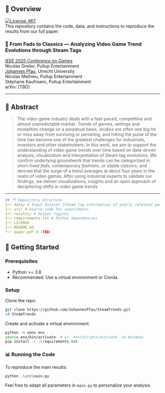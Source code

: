 ## 🧠 Overview
[![License: MIT](https://img.shields.io/badge/License-MIT-yellow.svg)](LICENSE)  
This repository contains the code, data, and instructions to reproduce the results from our full paper:  
### 📄 From Fads to Classics — Analyzing Video Game Trend Evolutions through Steam Tags
_[IEEE 2025 Conference on Games](https://cog2025.inesc-id.pt/)_  
Nicolas Grelier, Pullup Entertainment  
[Johannes Pfau](https://nevermindcreations.de/), Utrecht University  
Nicolas Mathieu, Pullup Entertainment  
Stéphane Kaufmann, Pullup Entertainment  
arXiv: [TBD]  

---

## 📝 Abstract
> The video game industry deals with a fast-paced, competitive and almost unpredictable market. Trends of genres, settings and modalities change on a perpetual basis, studios are often one big hit or miss away from surviving or perishing, and hitting the pulse of the time has become one of the greatest challenges for industrials, investors and other stakeholders. In this work, we aim to support the understanding of video game trends over time based on data-driven analysis, visualization and interpretation of Steam tag evolutions. We confirm underlying groundwork that trends can be categorized in short-lived _fads_, contemporary _fashions_, or stable _classics_, and derived that the surge of a trend averages at about four years in the realm of video games. After using industrial experts to validate our findings, we deliver visualizations, insights and an open approach of deciphering shifts in video game trends.

---
```yaml
## 🗂️ Repository Structure
├── data/ # Input dataset (Steam tag information of yearly released game titles, as retrieved from https://steamspy.com/api.php)
├── src/ # Source code for experiments
├── results/ # Output figures
├── requirements.txt # Python dependencies
├── LICENSE
├── README.md
└── paper.pdf # (TBD)
```

## 🚀 Getting Started

### Prerequisites

- Python >= 3.8
- Recommended: Use a virtual environment or Conda.

### Setup

Clone the repo:
```bash
git clone https://github.com/JohannesPfau/SteamTrends.git
cd SteamTrends
```

Create and activate a virtual environment:
```bash
python -m venv env
source env/bin/activate  # or `env\Scripts\activate` on Windows
pip install -r .\requirements.txt
```

### 📊 Running the Code
To reproduce the main results:
```bash
python .\src\main.py
```
Feel free to adapt all parameters in ``main.py`` to personalize your analysis.
